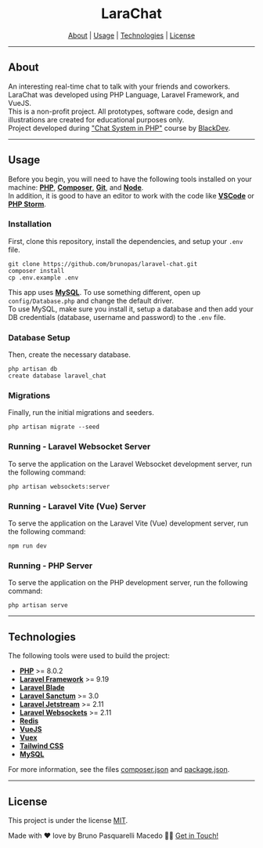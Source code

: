 <h1 align="center">
  <strong>LaraChat</strong>
</h1>

<p align="center">
 <a href="#about">About</a> |
 <a href="#usage">Usage</a> |
 <a href="#technologies">Technologies</a> |
 <a href="#license">License</a>
</p>

---

## About

An interesting real-time chat to talk with your friends and coworkers. LaraChat was developed using PHP Language, Laravel Framework, and VueJS.<br>
This is a non-profit project. All prototypes, software code, design and illustrations are created for educational purposes only.<br>
Project developed during <a href="https://www.youtube.com/playlist?list=PLBRCgwXk28ixXJEKlWaoUuG38rJAod0AP">"Chat System in PHP"</a> course by <a href="https://www.blackdev.com.br/">BlackDev</a>.

---

## Usage

Before you begin, you will need to have the following tools installed on your machine:
<strong><a href="https://www.php.net/">PHP</a></strong>, <strong><a href="https://getcomposer.org/">Composer</a></strong>, <strong><a href="https://git-scm.com/">Git</a></strong>, and <strong><a href="https://nodejs.org/">Node</a></strong>.<br>
In addition, it is good to have an editor to work with the code like <strong><a href="https://code.visualstudio.com/">VSCode</a></strong> or <strong><a href="https://www.jetbrains.com/phpstorm/">PHP Storm</a></strong>.

### Installation
First, clone this repository, install the dependencies, and setup your <code>.env</code> file.
```
git clone https://github.com/brunopas/laravel-chat.git
composer install
cp .env.example .env
```
This app uses <strong><a href="https://www.mysql.com/">MySQL</a></strong>. To use something different, open up <code>config/Database.php</code> and change the default driver.<br>
To use MySQL, make sure you install it, setup a database and then add your DB credentials (database, username and password) to the <code>.env</code> file.

### Database Setup
Then, create the necessary database.
```
php artisan db
create database laravel_chat
```

### Migrations
Finally, run the initial migrations and seeders.
```
php artisan migrate --seed
```

### Running - Laravel Websocket Server
To serve the application on the Laravel Websocket development server, run the following command:
```
php artisan websockets:server
```

### Running - Laravel Vite (Vue) Server
To serve the application on the Laravel Vite (Vue) development server, run the following command:
```
npm run dev
```

### Running - PHP Server
To serve the application on the PHP development server, run the following command:
```
php artisan serve
```

---

## Technologies

The following tools were used to build the project:
-   **[PHP](https://www.php.net/)** >= 8.0.2
-   **[Laravel Framework](https://laravel.com/)** >= 9.19
-   **[Laravel Blade](https://laravel.com/)**
-   **[Laravel Sanctum](https://laravel.com/)** >= 3.0
-   **[Laravel Jetstream](https://jetstream.laravel.com/)** >= 2.11
-   **[Laravel Websockets](https://beyondco.de/)** >= 2.11
-   **[Redis](https://redis.io/)**
-   **[VueJS](https://vuejs.org/)**
-   **[Vuex](https://vuex.vuejs.org/)**
-   **[Tailwind CSS](https://tailwindcss.com/)**
-   **[MySQL](https://www.mysql.com/)**

For more information, see the files [composer.json](./composer.json) and [package.json](./package.json).

---

## License

This project is under the license [MIT](./LICENSE).

Made with ❤️ love by Bruno Pasquarelli Macedo 👋🏻 [Get in Touch!](https://www.linkedin.com/in/brunopasmacedo)
